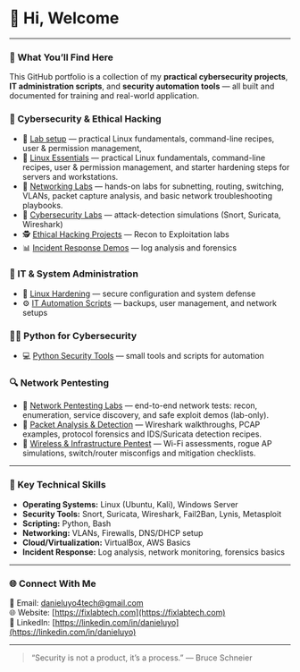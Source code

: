 # 👋 Hi, Welcome 

---

### 🧩 What You’ll Find Here
This GitHub portfolio is a collection of my **practical cybersecurity projects**, **IT administration scripts**, and **security automation tools** — all built and documented for training and real-world application.

### 🔐 Cybersecurity & Ethical Hacking
- 🐧 [Lab setup](https://github.com/danieluyo4tech/linux-essentials) — practical Linux fundamentals, command-line recipes, user & permission management,
- 🐧 [Linux Essentials](https://github.com/danieluyo4tech/linux-essentials) — practical Linux fundamentals, command-line recipes, user & permission management, and starter hardening steps for servers and workstations.  
- 🧭 [Networking Labs](https://github.com/danieluyo/networking-labs) — hands-on labs for subnetting, routing, switching, VLANs, packet capture analysis, and basic network troubleshooting playbooks.
- 🧩 [Cybersecurity Labs](https://github.com/danieluyo/cybersecurity-labs) — attack-detection simulations (Snort, Suricata, Wireshark)
- 🕵️ [Ethical Hacking Projects](https://github.com/danieluyo/ethical-hacking-practicals) — Recon to Exploitation labs
- 📊 [Incident Response Demos](https://github.com/danieluyo/incident-response-labs) — log analysis and forensics

### 🧠 IT & System Administration
- 🐧 [Linux Hardening](https://github.com/danieluyo/linux-hardening) — secure configuration and system defense
- ⚙️ [IT Automation Scripts](https://github.com/danieluyo/it-admin-scripts) — backups, user management, and network setups

### 🧑‍💻 Python for Cybersecurity
- 💻 [Python Security Tools](https://github.com/danieluyo/python-security-tools) — small tools and scripts for automation

### 🔍 Network Pentesting
- 🧭 [Network Pentesting Labs](https://github.com/danieluyo/network-pentesting) — end-to-end network tests: recon, enumeration, service discovery, and safe exploit demos (lab-only).  
- 🧩 [Packet Analysis & Detection](https://github.com/danieluyo/packet-analysis) — Wireshark walkthroughs, PCAP examples, protocol forensics and IDS/Suricata detection recipes.  
- 📡 [Wireless & Infrastructure Pentest](https://github.com/danieluyo/wireless-infra-pentest) — Wi-Fi assessments, rogue AP simulations, switch/router misconfigs and mitigation checklists.

---

### 🧩 Key Technical Skills
- **Operating Systems:** Linux (Ubuntu, Kali), Windows Server
- **Security Tools:** Snort, Suricata, Wireshark, Fail2Ban, Lynis, Metasploit
- **Scripting:** Python, Bash
- **Networking:** VLANs, Firewalls, DNS/DHCP setup
- **Cloud/Virtualization:** VirtualBox, AWS Basics
- **Incident Response:** Log analysis, network monitoring, forensics basics

---

### 🌐 Connect With Me
📧 Email: danieluyo4tech@gmail.com  
🌐 Website: [https://fixlabtech.com](https://fixlabtech.com)  
🔗 LinkedIn: [https://linkedin.com/in/danieluyo](https://linkedin.com/in/danieluyo)

---

> “Security is not a product, it’s a process.” — Bruce Schneier

